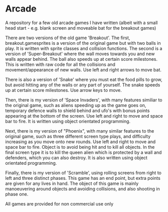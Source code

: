 # Arcade

A repository for a few old arcade games I have written (albeit with a small head start - e.g. blank screen and moveable bat for the breakout games)

There are two versions of the old game 'Breakout'. The first, breakout.gamesprites is a version of the original game but with two balls in play. It is written with sprite classes and collision functions. The second is a version of 'Super-Breakout' where the wall moves towards you and new walls appear behind.  The ball also speeds up at certain score milestones. This is written with raw code for all the collisions and movement/appearance of new walls. Use left and right arrows to move bat.

There is also a version of 'Snake' where you must eat the food pills to grow, but avoid hitting any of the walls or any part of yourself. The snake speeds up at certain score milestones. Use arrow keys to move.

Then, there is my version of 'Space Invaders', with many features similiar to the original game, such as aliens speeding up as the game goes on, temporary defence walls to shield behind and ufo's with bonus points appearing at the bottom of the screen. Use left and right to move and space bar to fire. It is written using object orientated programming.

Next, there is my version of "Phoenix", with many similar features to the original game, such as three different screen type plays, and difficulty increasing as you move onto new rounds. Use left and right to move and space bar to fire. Object is to avoid being hit and to kill all objects. In the final screen type it is to kill the queen alien which is protected by a wall and defenders, which you can also destroy. It is also written using object orientated programming.

Finally, there is my version of 'Scramble', using rolling screens from right to left and three distinct phases.  This game has an end point, but extra points are given for any lives in hand. The object of this game is mainly manoeuvering around objects and avoiding collisions, and also shooting in phase one. 

All games are provided for non commercial use only

